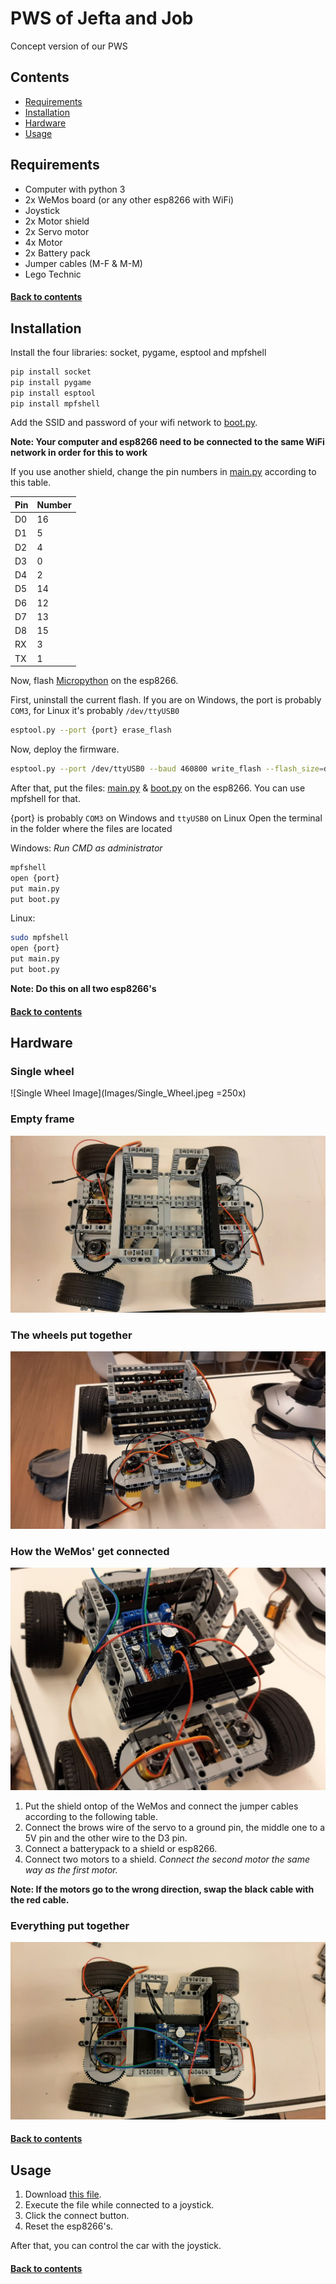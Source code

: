 # PWS of Jefta and Job
Concept version of our PWS

## Contents


- [Requirements](#requirements)
- [Installation](#installation)
- [Hardware](#hardware)
- [Usage](#usage)



## Requirements
- Computer with python 3
- 2x WeMos board (or any other esp8266 with WiFi)
- Joystick
- 2x Motor shield
- 2x Servo motor
- 4x Motor
- 2x Battery pack 
- Jumper cables (M-F & M-M)
- Lego Technic

#### [Back to contents](#contents)


## Installation
Install the four libraries: socket, pygame, esptool and mpfshell

```bash
pip install socket
pip install pygame
pip install esptool
pip install mpfshell
```

Add the SSID and password of your wifi network to [boot.py](WeMos_Files/boot.py). 

**Note: Your computer and esp8266 need to be connected to the same WiFi network in order for this to work**

If you use another shield, change the pin numbers in [main.py](WeMos_Files/main.py) according to this table.

|Pin|Number|
|---|------|
|D0|16|
|D1|5|
|D2|4|
|D3|0|
|D4|2|
|D5|14|
|D6|12|
|D7|13|
|D8|15|
|RX|3|
|TX|1|



Now, flash [Micropython](WeMos_Flies/esp8266-20210902-v1.17.bin) on the esp8266.

First, uninstall the current flash.
If you are on Windows, the port is probably `COM3`, for Linux it's probably `/dev/ttyUSB0`
```bash
esptool.py --port {port} erase_flash
```
Now, deploy the firmware.
```bash
esptool.py --port /dev/ttyUSB0 --baud 460800 write_flash --flash_size=detect 0 esp8266-20210902-v1.17.bin
```

After that, put the files: [main.py](WeMos_Files/main.py) & [boot.py](WeMos_Files/boot.py) on the esp8266.
You can use mpfshell for that.

{port} is probably `COM3` on Windows and `ttyUSB0` on Linux
Open the terminal in the folder where the files are located

Windows:
_Run CMD as administrator_
```bash
mpfshell
open {port}
put main.py
put boot.py
```

Linux:
```bash
sudo mpfshell
open {port}
put main.py
put boot.py
```

**Note: Do this on all two esp8266's**

#### [Back to contents](#contents)



## Hardware
### Single wheel
![Single Wheel Image](Images/Single_Wheel.jpeg =250x)

### Empty frame
![Frame Top Empty](Images/Top_of_Car_Empty.jpeg)

### The wheels put together
![The Wheels Put Together](Images/Front_of_Car.jpeg)

### How the WeMos' get connected
![How the WeMos' get Connected](Images/WeMos_Focussed.jpeg)

1. Put the shield ontop of the WeMos and connect the jumper cables according to the following table.
2. Connect the brows wire of the servo to a ground pin, the middle one to a 5V pin and the other wire to the D3 pin.
3. Connect a batterypack to a shield or esp8266.
4. Connect two motors to a shield. _Connect the second motor the same way as the first motor._

**Note: If the motors go to the wrong direction, swap the black cable with the red cable.**



### Everything put together
![Everything put Together](Images/Top_of_Car.jpeg)

#### [Back to contents](#contents)


## Usage

1. Download [this file](Computer_Files/ComputerMainV3.py).
2. Execute the file while connected to a joystick.
3. Click the connect button.
4. Reset the esp8266's.

After that, you can control the car with the joystick.

#### [Back to contents](#contents)


